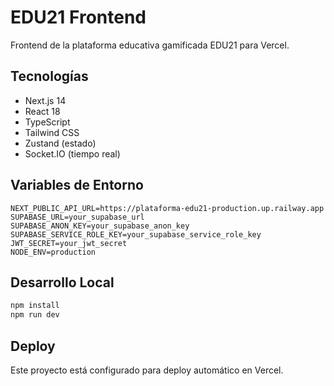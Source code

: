 # EDU21 Frontend

Frontend de la plataforma educativa gamificada EDU21 para Vercel.

## Tecnologías

- Next.js 14
- React 18
- TypeScript
- Tailwind CSS
- Zustand (estado)
- Socket.IO (tiempo real)

## Variables de Entorno

```env
NEXT_PUBLIC_API_URL=https://plataforma-edu21-production.up.railway.app
SUPABASE_URL=your_supabase_url
SUPABASE_ANON_KEY=your_supabase_anon_key
SUPABASE_SERVICE_ROLE_KEY=your_supabase_service_role_key
JWT_SECRET=your_jwt_secret
NODE_ENV=production
```

## Desarrollo Local

```bash
npm install
npm run dev
```

## Deploy

Este proyecto está configurado para deploy automático en Vercel. 